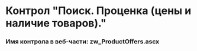 ﻿---
description: 2.4.10.1
---
# Контрол "Поиск. Проценка (цены и наличие товаров)."
### Имя контрола в веб-части: zw_ProductOffers.ascx

